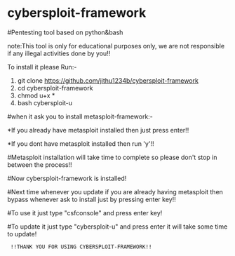 # cybersploit-framework
#Pentesting tool based on python&bash

 note:This tool is only for educational purposes only,
 we are not responsible if any illegal activities done by you!!

To install it please Run:-
1. git clone https://github.com/jithu1234b/cybersploit-framework
2. cd cybersploit-framework
3. chmod u+x *
4. bash cybersploit-u

#when it ask you to install metasploit-framework:-

*If you already have metasploit installed then just press enter!!

*If you dont have metasploit installed then run 'y'!!

#Metasploit installation will take time to complete so please don't stop in between the process!!

#Now cybersploit-framework is installed!

#Next time whenever you update if you are already having metasploit then bypass whenever ask to install just by pressing enter key!!

#To use it just type "csfconsole" and press enter key!

#To update it just type "cybersploit-u" and press enter
it will take some time to update!

     !!THANK YOU FOR USING CYBERSPLOIT-FRAMEWORK!!

